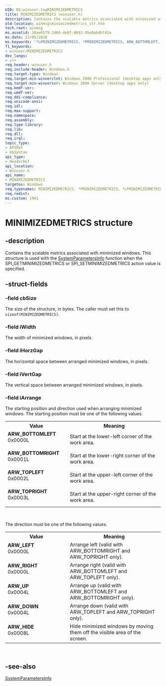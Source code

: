 ```yaml
---
UID: NS:winuser.tagMINIMIZEDMETRICS
title: MINIMIZEDMETRICS (winuser.h)
description: Contains the scalable metrics associated with minimized windows.
old-location: winmsg\minimizedmetrics_str.htm
tech.root: winmsg
ms.assetid: 10ae6579-2d66-4e8f-8692-0be8abdbf41a
ms.date: 12/05/2018
ms.keywords: '*LPMINIMIZEDMETRICS, *PMINIMIZEDMETRICS, ARW_BOTTOMLEFT, ARW_BOTTOMRIGHT, ARW_DOWN, ARW_HIDE, ARW_LEFT, ARW_RIGHT, ARW_TOPLEFT, ARW_TOPRIGHT, ARW_UP, LPMINIMIZEDMETRICS, LPMINIMIZEDMETRICS structure pointer [Windows and Messages], MINIMIZEDMETRICS, MINIMIZEDMETRICS structure [Windows and Messages], PMINIMIZEDMETRICS, PMINIMIZEDMETRICS structure pointer [Windows and Messages], _win32_minimizedmetrics_str, base.minimizedmetrics_str, minimizedmetrics_str_cpp, tagMINIMIZEDMETRICS, winmsg.minimizedmetrics_str, winui.minimizedmetrics_str, winuser/LPMINIMIZEDMETRICS, winuser/MINIMIZEDMETRICS, winuser/PMINIMIZEDMETRICS'
f1_keywords:
- winuser/MINIMIZEDMETRICS
dev_langs:
- c++
req.header: winuser.h
req.include-header: Windows.h
req.target-type: Windows
req.target-min-winverclnt: Windows 2000 Professional [desktop apps only]
req.target-min-winversvr: Windows 2000 Server [desktop apps only]
req.kmdf-ver: 
req.umdf-ver: 
req.ddi-compliance: 
req.unicode-ansi: 
req.idl: 
req.max-support: 
req.namespace: 
req.assembly: 
req.type-library: 
req.lib: 
req.dll: 
req.irql: 
topic_type:
- APIRef
- kbSyntax
api_type:
- HeaderDef
api_location:
- Winuser.h
api_name:
- MINIMIZEDMETRICS
targetos: Windows
req.typenames: MINIMIZEDMETRICS, *PMINIMIZEDMETRICS, *LPMINIMIZEDMETRICS
req.redist: 
ms.custom: 19H1
---
```


# MINIMIZEDMETRICS structure


## -description


Contains the scalable metrics associated with minimized windows. This structure is used with the 
<a href="https://docs.microsoft.com/windows/desktop/api/winuser/nf-winuser-systemparametersinfoa">SystemParametersInfo</a> function when the SPI_GETMINIMIZEDMETRICS or SPI_SETMINIMIZEDMETRICS action value is specified.


## -struct-fields




### -field cbSize

The size of the structure, in bytes. The caller must set this to <code>sizeof(MINIMIZEDMETRICS)</code>.


### -field iWidth

The width of minimized windows, in pixels.


### -field iHorzGap

The horizontal space between arranged minimized windows, in pixels.


### -field iVertGap

The vertical space between arranged minimized windows, in pixels.


### -field iArrange

The starting position and direction used when arranging minimized windows. The starting position must be one of the following values. 



<table>
<tr>
<th>Value</th>
<th>Meaning</th>
</tr>
<tr>
<td width="40%"><a id="ARW_BOTTOMLEFT"></a><a id="arw_bottomleft"></a><dl>
<dt><b>ARW_BOTTOMLEFT</b></dt>
<dt>0x0000L</dt>
</dl>
</td>
<td width="60%">
Start at the lower-left corner of the work area.

</td>
</tr>
<tr>
<td width="40%"><a id="ARW_BOTTOMRIGHT"></a><a id="arw_bottomright"></a><dl>
<dt><b>ARW_BOTTOMRIGHT</b></dt>
<dt>0x0001L</dt>
</dl>
</td>
<td width="60%">
Start at the lower-right corner of the work area.

</td>
</tr>
<tr>
<td width="40%"><a id="ARW_TOPLEFT"></a><a id="arw_topleft"></a><dl>
<dt><b>ARW_TOPLEFT</b></dt>
<dt>0x0002L</dt>
</dl>
</td>
<td width="60%">
Start at the upper-left corner of the work area.

</td>
</tr>
<tr>
<td width="40%"><a id="ARW_TOPRIGHT"></a><a id="arw_topright"></a><dl>
<dt><b>ARW_TOPRIGHT</b></dt>
<dt>0x0003L</dt>
</dl>
</td>
<td width="60%">
Start at the upper-right corner of the work area.

</td>
</tr>
</table>
 

The direction must be one of the following values.

<table>
<tr>
<th>Value</th>
<th>Meaning</th>
</tr>
<tr>
<td width="40%"><a id="ARW_LEFT"></a><a id="arw_left"></a><dl>
<dt><b>ARW_LEFT</b></dt>
<dt>0x0000L</dt>
</dl>
</td>
<td width="60%">
Arrange left (valid with ARW_BOTTOMRIGHT and ARW_TOPRIGHT only).

</td>
</tr>
<tr>
<td width="40%"><a id="ARW_RIGHT"></a><a id="arw_right"></a><dl>
<dt><b>ARW_RIGHT</b></dt>
<dt>0x0000L</dt>
</dl>
</td>
<td width="60%">
Arrange right (valid with ARW_BOTTOMLEFT and ARW_TOPLEFT only).

</td>
</tr>
<tr>
<td width="40%"><a id="ARW_UP"></a><a id="arw_up"></a><dl>
<dt><b>ARW_UP</b></dt>
<dt>0x0004L</dt>
</dl>
</td>
<td width="60%">
Arrange up (valid with ARW_BOTTOMLEFT and ARW_BOTTOMRIGHT only).

</td>
</tr>
<tr>
<td width="40%"><a id="ARW_DOWN"></a><a id="arw_down"></a><dl>
<dt><b>ARW_DOWN</b></dt>
<dt>0x0004L</dt>
</dl>
</td>
<td width="60%">
Arrange down (valid with ARW_TOPLEFT and ARW_TOPRIGHT only).

</td>
</tr>
<tr>
<td width="40%"><a id="ARW_HIDE"></a><a id="arw_hide"></a><dl>
<dt><b>ARW_HIDE</b></dt>
<dt>0x0008L</dt>
</dl>
</td>
<td width="60%">
Hide minimized windows by moving them off the visible area of the screen.

</td>
</tr>
</table>
 


## -see-also




<a href="https://docs.microsoft.com/windows/desktop/api/winuser/nf-winuser-systemparametersinfoa">SystemParametersInfo</a>
 

 

